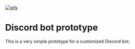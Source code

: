 [![wfs](https://github.com/QuantumChemist/discord_bot_prototype/actions/workflows/run.yml/badge.svg)]([https://github.com/JaGeo/autoplex/actions/workflows/python-package.yml](https://github.com/QuantumChemist/discord_bot_prototype/actions/workflows/run.yml))

# Discord bot prototype
This is a very simple prototype for a customized Discord bot.
